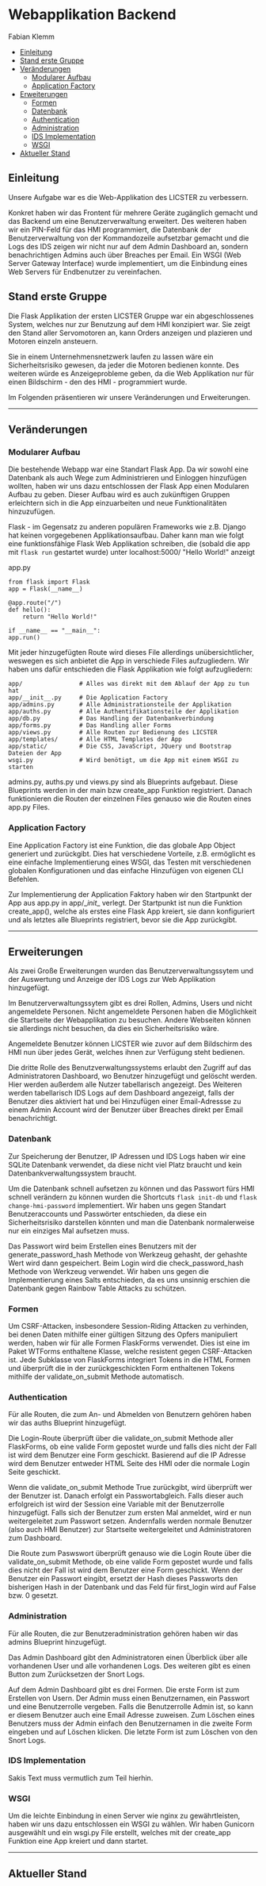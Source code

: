 # Webapplikation Backend
Fabian Klemm
- [Einleitung](#Einleitung)
- [Stand erste Gruppe](#Stand-erste-Gruppe)
- [Veränderungen](#Veränderungen)
   - [Modularer Aufbau](#Modularer-Aufbau)
   - [Application Factory](#Application-Factory)
- [Erweiterungen](#Erweiterungen)
   - [Formen](#Formen)
   - [Datenbank](#Datenbank)
   - [Authentication](#Authentication)
   - [Administration](#Administration)
   - [IDS Implementation](#IDS-Implementation)
   - [WSGI](#WSGI)
- [Aktueller Stand](#Aktueller-Stand)

## Einleitung

Unsere Aufgabe war es die Web-Applikation des LICSTER zu verbessern. 

Konkret haben wir das Frontent für mehrere Geräte zugänglich gemacht und das Backend um eine Benutzerverwaltung erweitert. Des weiteren haben wir ein PIN-Feld für das HMI programmiert, die Datenbank der Benutzerverwaltung von der Kommandozeile aufsetzbar gemacht und die Logs des IDS zeigen wir nicht nur auf dem Admin Dashboard an, sondern benachrichtigen Admins auch über Breaches per Email. Ein WSGI (Web Server Gateway Interface) wurde implementiert, um die Einbindung eines Web Servers für Endbenutzer zu vereinfachen.

## Stand erste Gruppe 

Die Flask Applikation der ersten LICSTER Gruppe war ein abgeschlossenes System, welches nur zur Benutzung auf dem HMI konzipiert war. Sie zeigt den Stand aller Servomotoren an, kann Orders anzeigen und plazieren und Motoren einzeln ansteuern.

Sie in einem Unternehmensnetzwerk laufen zu lassen wäre ein Sicherheitsrisiko gewesen, da jeder die Motoren bedienen konnte. Des weiteren würde es Anzeigeprobleme geben, da die Web Applikation nur für einen Bildschirm - den des HMI - programmiert wurde. 

Im Folgenden präsentieren wir unsere Veränderungen und Erweiterungen.

- - - 

## Veränderungen

### Modularer Aufbau

Die bestehende Webapp war eine Standart Flask App. Da wir sowohl eine Datenbank als auch Wege zum Administrieren und Einloggen hinzufügen wollten, haben wir uns dazu entschlossen der Flask App einen Modularen Aufbau zu geben. Dieser Aufbau wird es auch zukünftigen Gruppen erleichtern sich in die App einzuarbeiten und neue Funktionalitäten hinzuzufügen. 

Flask - im Gegensatz zu anderen populären Frameworks wie z.B. Django hat keinen vorgegebenen Applikationsaufbau. Daher kann man wie folgt eine funktionsfähige Flask Web Applikation schreiben, die (sobald die app mit ```flask run``` gestartet wurde) unter localhost:5000/ "Hello World!" anzeigt

app.py
```
from flask import Flask
app = Flask(__name__)

@app.route("/")
def hello():
    return "Hello World!"

if __name__ == "__main__":
app.run()

```

Mit jeder hinzugefügten Route wird dieses File allerdings unübersichtlicher, weswegen es sich anbietet die App in verschiede Files aufzugliedern. Wir haben uns dafür entschieden die Flask Applikation wie folgt aufzugliedern:

```
app/                # Alles was direkt mit dem Ablauf der App zu tun hat 
app/__init__.py     # Die Application Factory
app/admins.py       # Alle Administrationsteile der Applikation
app/auths.py        # Alle Authentifikationsteile der Applikation
app/db.py           # Das Handling der Datenbankverbindung
app/forms.py        # Das Handling aller Forms
app/views.py        # Alle Routen zur Bedienung des LICSTER
app/templates/      # Alle HTML Templates der App
app/static/         # Die CSS, JavaScript, JQuery und Bootstrap Dateien der App
wsgi.py             # Wird benötigt, um die App mit einem WSGI zu starten
```

admins.py, auths.py und views.py sind als Blueprints aufgebaut. Diese Blueprints werden in der main bzw create_app Funktion registriert. Danach funktionieren die Routen der einzelnen Files genauso wie die Routen eines app.py Files.

### Application Factory

Eine Application Factory ist eine Funktion, die das globale App Object generiert und zurückgibt. Dies hat verschiedene Vorteile, z.B. ermöglicht es eine einfache Implementierung eines WSGI, das Testen mit verschiedenen globalen Konfigurationen und das einfache Hinzufügen von eigenen CLI Befehlen.

Zur Implementierung der Application Faktory haben wir den Startpunkt der App aus app.py in app/\__init__ verlegt. Der Startpunkt ist nun die Funktion create_app(), welche als erstes eine Flask App kreiert, sie dann konfiguriert und als letztes alle Blueprints registriert, bevor sie die App zurückgibt.

- - - 

## Erweiterungen

Als zwei Große Erweiterungen wurden das Benutzerverwaltungssytem und der Auswertung und Anzeige der IDS Logs zur Web Applikation hinzugefügt.

Im Benutzerverwaltungssytem gibt es drei Rollen, Admins, Users und nicht angemeldete Personen. Nicht angemeldete Personen haben die Möglichkeit die Startseite der Webapplikation zu besuchen. Andere Webseiten können sie allerdings nicht besuchen, da dies ein Sicherheitsrisiko wäre. 

Angemeldete Benutzer können LICSTER wie zuvor auf dem Bildschirm des HMI nun über jedes Gerät, welches ihnen zur Verfügung steht bedienen.

Die dritte Rolle des Benutzverwaltungssystems erlaubt den Zugriff auf das Administratoren Dashboard, wo Benutzer hinzugefügt und gelöscht werden. Hier werden außerdem alle Nutzer tabellarisch angezeigt. Des Weiteren werden tabellarisch IDS Logs auf dem Dashboard angezeigt, falls der Benutzer dies aktiviert hat und bei Hinzufügen einer Email-Adressse zu einem Admin Account wird der Benutzer über Breaches direkt per Email benachrichtigt.

### Datenbank

Zur Speicherung der Benutzer, IP Adressen und IDS Logs haben wir eine SQLite Datenbank verwendet, da diese nicht viel Platz braucht und kein Datenbankverwaltungssystem braucht.

Um die Datenbank schnell aufsetzen zu können und das Passwort fürs HMI schnell verändern zu können wurden die Shortcuts ```flask init-db``` und ```flask change-hmi-password``` implementiert. Wir haben uns gegen Standart Benutzeraccounts und Passwörter entschieden, da diese ein Sicherheitsrisiko darstellen könnten und man die Datenbank normalerweise nur ein einziges Mal aufsetzen muss.

Das Passwort wird beim Erstellen eines Benutzers mit der generate_password_hash Methode von Werkzeug gehasht, der gehashte Wert wird dann gespeichert. Beim Login wird die check_password_hash Methode von Werkzeug verwendet. Wir haben uns gegen die Implementierung eines Salts entschieden, da es uns unsinnig erschien die Datenbank gegen Rainbow Table Attacks zu schützen.

### Formen

Um CSRF-Attacken, insbesondere Session-Riding Attacken zu verhinden, bei denen Daten mithilfe einer gültigen Sitzung des Opfers manipuliert werden, haben wir für alle Formen FlaskForms verwendet. Dies ist eine im Paket WTForms enthaltene Klasse, welche resistent gegen CSRF-Attacken ist. Jede Subklasse von FlaskForms integriert Tokens in die HTML Formen und überprüft die in der zurückgeschickten Form enthaltenen Tokens mithilfe der validate_on_submit Methode automatisch.

### Authentication

Für alle Routen, die zum An- und Abmelden von Benutzern gehören haben wir das auths Blueprint hinzugefügt. 

Die Login-Route überprüft über die validate_on_submit Methode aller FlaskForms, ob eine valide Form gepostet wurde und falls dies nicht der Fall ist wird dem Benutzer eine Form geschickt. Basierend auf die IP Adresse wird dem Benutzer entweder HTML Seite des HMI oder die normale Login Seite geschickt.

Wenn die validate_on_submit Methode True zurückgibt, wird überprüft wer der Benutzer ist. Danach erfolgt ein Passwortabgleich. Falls dieser auch erfolgreich ist wird der Session eine Variable mit der Benutzerrolle 
hinzugefügt. Falls sich der Benutzer zum ersten Mal anmeldet, wird er nun weitergeleitet zum Passwort setzen. Andernfalls werden normale Benutzer (also auch HMI Benutzer) zur Startseite weitergeleitet und Administratoren zum Dashboard.

Die Route zum Paswswort überprüft genauso wie die Login Route über die validate_on_submit Methode, ob eine valide Form gepostet wurde und falls dies nicht der Fall ist wird dem Benutzer eine Form geschickt. Wenn der Benutzer ein Passwort eingibt, ersetzt der Hash dieses Passworts den bisherigen Hash in der Datenbank und das Feld für first_login wird auf False bzw. 0 gesetzt.

### Administration

Für alle Routen, die zur Benutzeradministration gehören haben wir das admins Blueprint hinzugefügt.

Das Admin Dashboard gibt den Administratoren einen Überblick über alle vorhandenen User und alle vorhandenen Logs. Des weiteren gibt es einen Button zum Zurücksetzen der Snort Logs.

Auf dem Admin Dashboard gibt es drei Formen. Die erste Form ist zum Erstellen von Usern. Der Admin muss einen Benutzernamen, ein Passwort und eine Benutzerrolle vergeben. Falls die Benutzerrolle Admin ist, so kann er diesem Benutzer auch eine Email Adresse zuweisen. Zum Löschen eines Benutzers muss der Admin einfach den Benutzernamen in die zweite Form eingeben und auf Löschen klicken. Die letzte Form ist zum Löschen von den Snort Logs.

### IDS Implementation

Sakis Text muss vermutlich zum Teil hierhin.

### WSGI

Um die leichte Einbindung in einen Server wie nginx zu gewährtleisten, haben wir uns dazu entschlossen ein WSGI zu wählen. Wir haben Gunicorn ausgewählt und ein wsgi.py File erstellt, welches mit der create_app Funktion eine App kreiert und dann startet.

- - - 

## Aktueller Stand